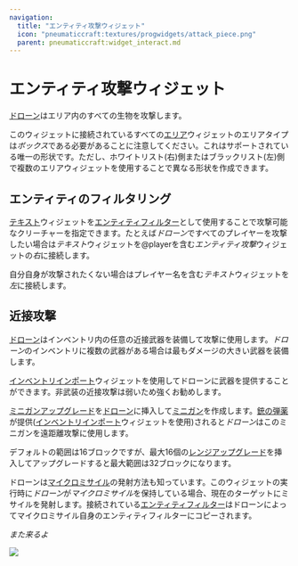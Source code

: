 ```yaml
---
navigation:
  title: "エンティティ攻撃ウィジェット"
  icon: "pneumaticcraft:textures/progwidgets/attack_piece.png"
  parent: pneumaticcraft:widget_interact.md
---
```


# エンティティ攻撃ウィジェット

[ドローン](../drone.md)はエリア内のすべての生物を攻撃します。

このウィジェットに接続されているすべての[エリア](./area.md)ウィジェットのエリアタイプは*ボックス*である必要があることに注意してください。これはサポートされている唯一の形状です。ただし、ホワイトリスト(右)側またはブラックリスト(左)側で複数のエリアウィジェットを使用することで異なる形状を作成できます。

## エンティティのフィルタリング

[テキスト](./text.md)ウィジェットを[エンティティフィルター](../entity_filter.md)として使用することで攻撃可能なクリーチャーを指定できます。たとえば*ドローン*ですべてのプレイヤーを攻撃したい場合は*テキスト*ウィジェットを<Color hex="#600">@player</Color>を含む*エンティティ攻撃*ウィジェットの*右*に接続します。

自分自身が攻撃されたくない場合はプレイヤー名を含む*テキスト*ウィジェットを*左*に接続します。

## 近接攻撃

<ItemImage id="minecraft:diamond_sword" />

[ドローン](../drone.md)はインベントリ内の任意の近接武器を装備して攻撃に使用します。*ドローン*のインベントリに複数の武器がある場合は最もダメージの大きい武器を装備します。

[インベントリインポート](./inventory_import.md)ウィジェットを使用してドローンに武器を提供することができます。非武装の近接攻撃は弱いため強くお勧めします。

<ItemImage id="pneumaticcraft:minigun_upgrade" />

[ミニガンアップグレード](../upgrades.md#minigun)を[ドローン](../drone.md)に挿入して[ミニガン](../minigun.md)を作成します。[銃の弾薬](../minigun_ammo.md)が提供([インベントリインポート](./inventory_import.md)ウィジェットを使用)されると*ドローン*はこのミニガンを遠距離攻撃に使用します。

デフォルトの範囲は16ブロックですが、最大16個の[レンジアップグレード](../upgrades.md#range)を挿入してアップグレードすると最大範囲は32ブロックになります。

<ItemImage id="pneumaticcraft:micromissiles" />

ドローンは[マイクロミサイル](../micromissiles.md)の発射方法も知っています。このウィジェットの実行時に*ドローン*が*マイクロミサイル*を保持している場合、現在のターゲットにミサイルを発射します。接続されている[エンティティフィルター](../entity_filter.md)はドローンによってマイクロミサイル自身のエンティティフィルターにコピーされます。

*また来るよ*

![](attack_piece.png)

